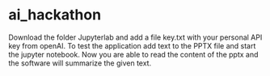 # ai_hackathon

Download the folder Jupyterlab and add a file key.txt with your personal API key from openAI. To test the application add text to the PPTX file and start the jupyter notebook. Now you are able to read the content of the pptx and the software will summarize the given text.
